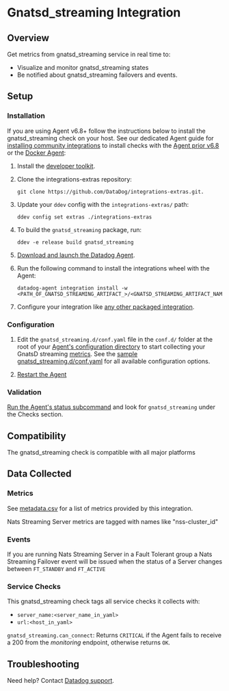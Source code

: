# Gnatsd_streaming Integration

## Overview

Get metrics from gnatsd_streaming service in real time to:

- Visualize and monitor gnatsd_streaming states
- Be notified about gnatsd_streaming failovers and events.

## Setup

### Installation

If you are using Agent v6.8+ follow the instructions below to install the gnatsd_streaming check on your host. See our dedicated Agent guide for [installing community integrations][1] to install checks with the [Agent prior v6.8][2] or the [Docker Agent][3]:

1. Install the [developer toolkit][4].
2. Clone the integrations-extras repository:

   ```shell
   git clone https://github.com/DataDog/integrations-extras.git.
   ```

3. Update your `ddev` config with the `integrations-extras/` path:

   ```shell
   ddev config set extras ./integrations-extras
   ```

4. To build the `gnatsd_streaming` package, run:

   ```shell
   ddev -e release build gnatsd_streaming
   ```

5. [Download and launch the Datadog Agent][5].
6. Run the following command to install the integrations wheel with the Agent:

   ```shell
   datadog-agent integration install -w <PATH_OF_GNATSD_STREAMING_ARTIFACT_>/<GNATSD_STREAMING_ARTIFACT_NAME>.whl
   ```

7. Configure your integration like [any other packaged integration][6].

### Configuration

1. Edit the `gnatsd_streaming.d/conf.yaml` file in the `conf.d/` folder at the root of your [Agent's configuration directory][7] to start collecting your GnatsD streaming [metrics](#metric-collection).
   See the [sample gnatsd_streaming.d/conf.yaml][8] for all available configuration options.

2. [Restart the Agent][9]

### Validation

[Run the Agent's status subcommand][10] and look for `gnatsd_streaming` under the Checks section.

## Compatibility

The gnatsd_streaming check is compatible with all major platforms

## Data Collected

### Metrics

See [metadata.csv][11] for a list of metrics provided by this integration.

Nats Streaming Server metrics are tagged with names like "nss-cluster_id"

### Events

If you are running Nats Streaming Server in a Fault Tolerant group a Nats Streaming Failover event will be issued
when the status of a Server changes between `FT_STANDBY` and `FT_ACTIVE`

### Service Checks

This gnatsd_streaming check tags all service checks it collects with:

- `server_name:<server_name_in_yaml>`
- `url:<host_in_yaml>`

`gnatsd_streaming.can_connect`:
Returns `CRITICAL` if the Agent fails to receive a 200 from the _monitoring_ endpoint, otherwise returns `OK`.

## Troubleshooting

Need help? Contact [Datadog support][12].

[1]: https://docs.datadoghq.com/agent/guide/community-integrations-installation-with-docker-agent
[2]: https://docs.datadoghq.com/agent/guide/community-integrations-installation-with-docker-agent/?tab=agentpriorto68
[3]: https://docs.datadoghq.com/agent/guide/community-integrations-installation-with-docker-agent/?tab=docker
[4]: https://docs.datadoghq.com/developers/integrations/new_check_howto/#developer-toolkit
[5]: https://app.datadoghq.com/account/settings#agent
[6]: https://docs.datadoghq.com/getting_started/integrations
[7]: https://docs.datadoghq.com/agent/guide/agent-configuration-files/#agent-configuration-directory
[8]: https://github.com/DataDog/integrations-extras/blob/master/gnatsd_streaming/datadog_checks/gnatsd_streaming/data/conf.yaml.example
[9]: https://docs.datadoghq.com/agent/guide/agent-commands/#start-stop-and-restart-the-agent
[10]: https://docs.datadoghq.com/agent/guide/agent-commands/#service-status
[11]: https://github.com/DataDog/datadog-sdk-testing/blob/master/lib/config/metadata.csv
[12]: http://docs.datadoghq.com/help
